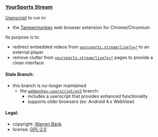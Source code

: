 ### [YourSports Stream](https://github.com/warren-bank/crx-YourSports-Stream/tree/greasemonkey-userscript)

[Userscript](https://github.com/warren-bank/crx-YourSports-Stream/raw/greasemonkey-userscript/greasemonkey-userscript/YourSports-Stream.user.js) to run in:
* the [Tampermonkey](https://chrome.google.com/webstore/detail/tampermonkey/dhdgffkkebhmkfjojejmpbldmpobfkfo) web browser extension for Chrome/Chromium

Its purpose is to:
* redirect embedded videos from [`yoursports.stream/live?v=*`](http://yoursports.stream/) to an external player
* remove clutter from [`yoursports.stream/live?v=*`](http://yoursports.stream/) pages to provide a clean interface

#### Stale Branch:

* this branch is no-longer maintained
  - the [`webmonkey-userscript/es5`](https://github.com/warren-bank/crx-YourSports-Stream/tree/webmonkey-userscript/es5) branch:
    * includes a userscript that provides enhanced functionality
    * supports older browsers (ex: Android 4.x WebView)

#### Legal:

* copyright: [Warren Bank](https://github.com/warren-bank)
* license: [GPL-2.0](https://www.gnu.org/licenses/old-licenses/gpl-2.0.txt)
